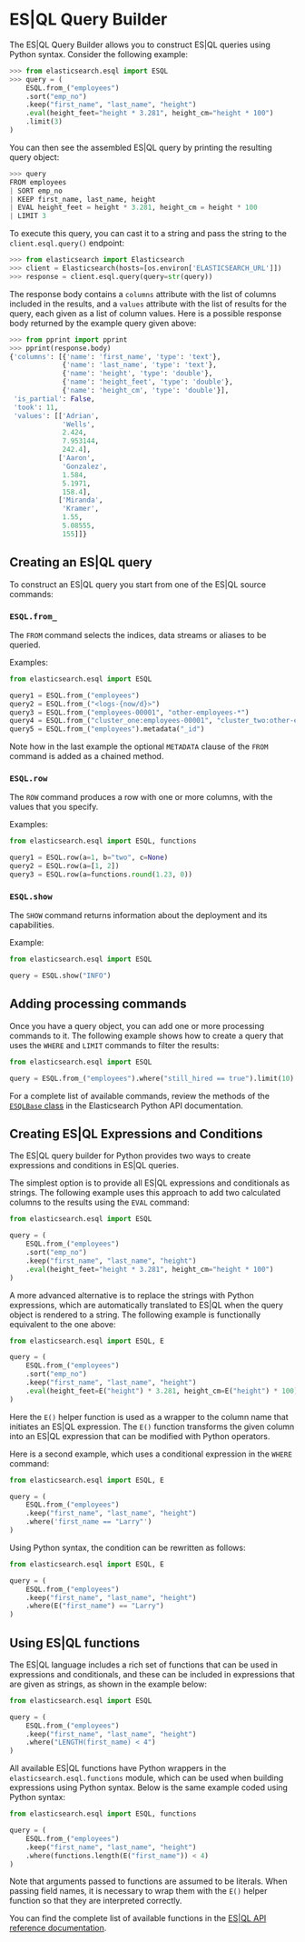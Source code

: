 # ES|QL Query Builder

The ES|QL Query Builder allows you to construct ES|QL queries using Python syntax. Consider the following example:

```python
>>> from elasticsearch.esql import ESQL
>>> query = (
    ESQL.from_("employees")
    .sort("emp_no")
    .keep("first_name", "last_name", "height")
    .eval(height_feet="height * 3.281", height_cm="height * 100")
    .limit(3)
)
```

You can then see the assembled ES|QL query by printing the resulting query object:

```python
>>> query
FROM employees
| SORT emp_no
| KEEP first_name, last_name, height
| EVAL height_feet = height * 3.281, height_cm = height * 100
| LIMIT 3
```

To execute this query, you can cast it to a string and pass the string to the `client.esql.query()` endpoint:

```python
>>> from elasticsearch import Elasticsearch
>>> client = Elasticsearch(hosts=[os.environ['ELASTICSEARCH_URL']])
>>> response = client.esql.query(query=str(query))
```

The response body contains a `columns` attribute with the list of columns included in the results, and a `values` attribute with the list of results for the query, each given as a list of column values. Here is a possible response body returned by the example query given above:

```python
>>> from pprint import pprint
>>> pprint(response.body)
{'columns': [{'name': 'first_name', 'type': 'text'},
             {'name': 'last_name', 'type': 'text'},
             {'name': 'height', 'type': 'double'},
             {'name': 'height_feet', 'type': 'double'},
             {'name': 'height_cm', 'type': 'double'}],
 'is_partial': False,
 'took': 11,
 'values': [['Adrian',
             'Wells',
             2.424,
             7.953144,
             242.4],
            ['Aaron',
             'Gonzalez',
             1.584,
             5.1971,
             158.4],
            ['Miranda',
             'Kramer',
             1.55,
             5.08555,
             155]]}
```

## Creating an ES|QL query

To construct an ES|QL query you start from one of the ES|QL source commands:

### `ESQL.from_`

The `FROM` command selects the indices, data streams or aliases to be queried.

Examples:

```python
from elasticsearch.esql import ESQL

query1 = ESQL.from_("employees")
query2 = ESQL.from_("<logs-{now/d}>")
query3 = ESQL.from_("employees-00001", "other-employees-*")
query4 = ESQL.from_("cluster_one:employees-00001", "cluster_two:other-employees-*")
query5 = ESQL.from_("employees").metadata("_id")
```

Note how in the last example the optional `METADATA` clause of the `FROM` command is added as a chained method.

### `ESQL.row`

The `ROW` command produces a row with one or more columns, with the values that you specify.

Examples:

```python
from elasticsearch.esql import ESQL, functions

query1 = ESQL.row(a=1, b="two", c=None)
query2 = ESQL.row(a=[1, 2])
query3 = ESQL.row(a=functions.round(1.23, 0))
```

### `ESQL.show`

The `SHOW` command returns information about the deployment and its capabilities.

Example:

```python
from elasticsearch.esql import ESQL

query = ESQL.show("INFO")
```

## Adding processing commands

Once you have a query object, you can add one or more processing commands to it. The following
example shows how to create a query that uses the `WHERE` and `LIMIT` commands to filter the
results:

```python
from elasticsearch.esql import ESQL

query = ESQL.from_("employees").where("still_hired == true").limit(10)
```

For a complete list of available commands, review the methods of the [`ESQLBase` class](https://elasticsearch-py.readthedocs.io/en/stable/esql.html) in the Elasticsearch Python API documentation.

## Creating ES|QL Expressions and Conditions

The ES|QL query builder for Python provides two ways to create expressions and conditions in ES|QL queries.

The simplest option is to provide all ES|QL expressions and conditionals as strings. The following example uses this approach to add two calculated columns to the results using the `EVAL` command:

```python
from elasticsearch.esql import ESQL

query = (
    ESQL.from_("employees")
    .sort("emp_no")
    .keep("first_name", "last_name", "height")
    .eval(height_feet="height * 3.281", height_cm="height * 100")
)
```

A more advanced alternative is to replace the strings with Python expressions, which are automatically translated to ES|QL when the query object is rendered to a string. The following example is functionally equivalent to the one above:

```python
from elasticsearch.esql import ESQL, E

query = (
    ESQL.from_("employees")
    .sort("emp_no")
    .keep("first_name", "last_name", "height")
    .eval(height_feet=E("height") * 3.281, height_cm=E("height") * 100)
)
```

Here the `E()` helper function is used as a wrapper to the column name that initiates an ES|QL expression. The `E()` function transforms the given column into an ES|QL expression that can be modified with Python operators.

Here is a second example, which uses a conditional expression in the `WHERE` command:

```python
from elasticsearch.esql import ESQL, E

query = (
    ESQL.from_("employees")
    .keep("first_name", "last_name", "height")
    .where('first_name == "Larry"')
)
```

Using Python syntax, the condition can be rewritten as follows:

```python
from elasticsearch.esql import ESQL, E

query = (
    ESQL.from_("employees")
    .keep("first_name", "last_name", "height")
    .where(E("first_name") == "Larry")
)
```

## Using ES|QL functions

The ES|QL language includes a rich set of functions that can be used in expressions and conditionals, and these can be included in expressions that are given as strings, as shown in the example below:

```python
from elasticsearch.esql import ESQL

query = (
    ESQL.from_("employees")
    .keep("first_name", "last_name", "height")
    .where("LENGTH(first_name) < 4")
)
```

All available ES|QL functions have Python wrappers in the `elasticsearch.esql.functions` module, which can be used when building expressions using Python syntax. Below is the same example coded using Python syntax:

```python
from elasticsearch.esql import ESQL, functions

query = (
    ESQL.from_("employees")
    .keep("first_name", "last_name", "height")
    .where(functions.length(E("first_name")) < 4)
)
```

Note that arguments passed to functions are assumed to be literals. When passing field names, it is necessary to wrap them with the `E()` helper function so that they are interpreted correctly.

You can find the complete list of available functions in the [ES|QL API reference documentation](https://elasticsearch-py.readthedocs.io/en/stable/esql.html#module-elasticsearch.esql.functions).

